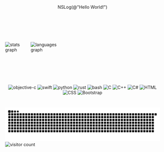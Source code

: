 <p align="center">NSLog(@"Hello World!")</p>

###

<div style="display: flex; justify-content: center; align-items: center; width: 200px; height: 200px;">
  <img src="https://github-readme-stats.vercel.app/api?username=turannul&hide_title=false&hide_rank=false&show_icons=true&include_all_commits=true&count_private=true&disable_animations=false&theme=dracula&locale=en&hide_border=false" alt="stats graph"/>
  <img src="https://github-readme-stats.vercel.app/api/top-langs?username=turannul&locale=en&hide_title=false&layout=compact&langs_count=8&theme=dracula&hide_border=true" alt="languages graph"/>
</div>

###

<div align="center">
  <img src="https://cdn.jsdelivr.net/gh/devicons/devicon/icons/objectivec/objectivec-plain.svg" height="48" width="48" alt="objective-c"/>
  <img src="https://cdn.jsdelivr.net/gh/devicons/devicon/icons/swift/swift-original.svg" height="48" width="48" alt="swift"/>
  <img src="https://cdn.jsdelivr.net/gh/devicons/devicon/icons/python/python-original.svg" height="48" width="48" alt="python"/>
  <img src="https://cdn.simpleicons.org/rust/000000" height="48" width="48" alt="rust"/>
  <img src="https://cdn.jsdelivr.net/gh/devicons/devicon/icons/bash/bash-original.svg" height="48" width="48" alt="bash"/>
  <img src="https://cdn.jsdelivr.net/gh/devicons/devicon@latest/icons/c/c-original.svg" height="48" width="48" alt="C"/>
  <img src="https://cdn.jsdelivr.net/gh/devicons/devicon/icons/cplusplus/cplusplus-original.svg" height="48" width="48" alt="C++"/>
  <img src="https://cdn.jsdelivr.net/gh/devicons/devicon@latest/icons/csharp/csharp-original.svg" height="48" width="48" alt="C#"/>
  <img src="https://cdn.jsdelivr.net/gh/devicons/devicon@latest/icons/html5/html5-original.svg" height="48" width="48" alt="HTML"/>
  <img src="https://cdn.jsdelivr.net/gh/devicons/devicon@latest/icons/css3/css3-original.svg" height="48" width="48" alt="CSS"/>
  <img src="https://cdn.jsdelivr.net/gh/devicons/devicon@latest/icons/bootstrap/bootstrap-original.svg" height="48" width="48" alt="Bootstrap"/>
</div>

###

<br clear="both">
<img src="https://raw.githubusercontent.com/turannul/turannul/output/snake.svg" alt="Snake animation" />
<img src="https://komarev.com/ghpvc/?username=turannul" alt="visitor count">

###